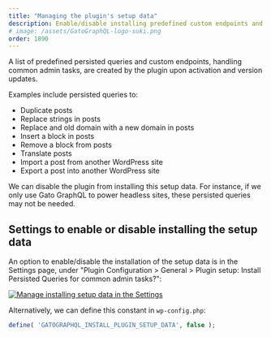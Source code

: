 ```yaml
---
title: "Managing the plugin's setup data"
description: Enable/disable installing predefined custom endpoints and persisted queries
# image: /assets/GatoGraphQL-logo-suki.png
order: 1890
---
```


A list of predefined persisted queries and custom endpoints, handling common admin tasks, are created by the plugin upon activation and version updates.

Examples include persisted queries to:

- Duplicate posts
- Replace strings in posts
- Replace and old domain with a new domain in posts
- Insert a block in posts
- Remove a block from posts
- Translate posts
- Import a post from another WordPress site
- Export a post into another WordPress site

We can disable the plugin from installing this setup data. For instance, if we only use Gato GraphQL to power headless sites, these persisted queries may not be needed.

## Settings to enable or disable installing the setup data

An option to enable/disable the installation of the setup data is in the Settings page, under "Plugin Configuration > General > Plugin setup: Install Persisted Queries for common admin tasks?":

<div class="img-width-1024" markdown=1>

<a href="/assets/guides/upstream/settings-plugin-setup-data.png" target="_blank">![Manage installing setup data in the Settings](/assets/guides/upstream/settings-plugin-setup-data.png "Manage installing setup data in the Settings")</a>

</div>

Alternatively, we can define this constant in `wp-config.php`:

```php
define( 'GATOGRAPHQL_INSTALL_PLUGIN_SETUP_DATA', false );
```
